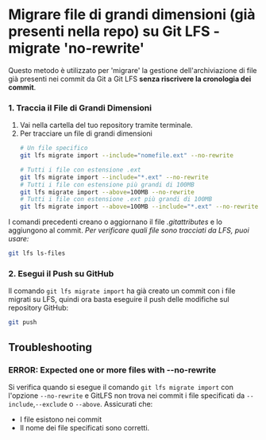 # Migrare file di grandi dimensioni (già presenti nella repo) su Git LFS - migrate 'no-rewrite'

Questo metodo è utilizzato per 'migrare' la gestione dell'archiviazione di file già presenti nei commit da Git a Git LFS **senza riscrivere la cronologia dei commit**.

### 1. Traccia il File di Grandi Dimensioni
1. Vai nella cartella del tuo repository tramite terminale.
2. Per tracciare un file di grandi dimensioni 
    ```bash
    # Un file specifico
    git lfs migrate import --include="nomefile.ext" --no-rewrite
    
    # Tutti i file con estensione .ext
    git lfs migrate import --include="*.ext" --no-rewrite
    # Tutti i file con estensione più grandi di 100MB
    git lfs migrate import --above=100MB --no-rewrite
    # Tutti i file con estensione .ext più grandi di 100MB
    git lfs migrate import --above=100MB --include="*.ext" --no-rewrite
    ```


  I comandi precedenti creano o aggiornano il file *.gitattributes* e lo aggiungono al commit.
  *Per verificare quali file sono tracciati da LFS, puoi usare:*
  ``` bash
  git lfs ls-files
  ```

### 2.  Esegui il Push su GitHub
Il comando `git lfs migrate import` ha già creato un commit con i file migrati su LFS, quindi ora basta eseguire il push delle modifiche sul repository GitHub:
  ``` bash
  git push
  ```

## Troubleshooting

### ERROR: Expected one or more files with --no-rewrite
Si verifica quando si esegue il comando `git lfs migrate import` con l'opzione `--no-rewrite` e GitLFS non trova nei commit i file specificati da `--include`,`--exclude` o `--above`. 
Assicurati che:
- I file esistono nei commit
- Il nome dei file specificati sono corretti. 
